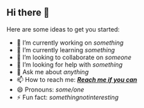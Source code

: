 ## Hi there 👋

Here are some ideas to get you started:

- 🔭 I’m currently working on _something_
- 🌱 I’m currently learning _something_
- 👯 I’m looking to collaborate on _someone_
- 🤔 I’m looking for help with _something_
- 💬 Ask me about _anything_
- 📫 How to reach me: [***Reach me if you can***](https://www.youtube.com/watch?v=dQw4w9WgXcQ)
- 😄 Pronouns: _some/one_
- ⚡ Fun fact: _somethingnotinteresting_

